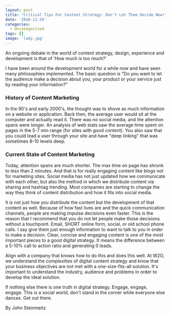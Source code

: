 ```yaml
---
layout: post
title: "Critical Tips For Content Strategy: Don't Let Them Decide Now!"
date: '2016-11-29'
categories:
  - Uncategorized
tags: []
image: 'lady.jpg'
---
```


An ongoing debate in the world of content strategy, design, experience and development is that of 'How much is too much?'

I have been around the development world for a while now and have seen many philosophies implemented. The basic question is "Do you want to let the audience make a decision about you, your product or your service just by reading your information?"



### History of Content Marketing

In the 90's and early 2000's, the thought was to shove as much information on a website or application. Back then, the average user would sit at the computer and actually read it. There was no social media, and the attention spans were longer. An analysis of web stats saw the average time spent on pages in the 5-7 min range (for sites with good content). You also saw that you could lead a user through your site and have "deep linking" that was sometimes 8-10 levels deep.



### Current State of Content Marketing

Today, attention spans are much shorter. The max time on page has shrunk to less than 2 minutes. And that is for really engaging content like blogs not for marketing sites. Social media has not just updated how we communicate with each other, but also the method in which we distribute content via sharing and hashtag trending. Most companies are starting to change the way they think of content distribution and how it fits into social media.

It is not just how you distribute the content but the development of that content as well. Because of how fast lives are and the quick communication channels, people are making impulse decisions even faster. This is the reason that I recommend that you do not let people make those decisions without a touchpoint. Email, SHORT online form, social, or old school phone calls. I say give them just enough information to want to talk to you in order to make a decision. Clear, concise and engaging content is one of the most important pieces to a good digital strategy. It means the difference between a 5-10% call to action ratio and generating 0 leads.

Align with a company that knows how to do this and does this well. At W2O, we understand the complexities of digital content strategy and know that your business objectives are not met with a one-size-fits-all solution. It's important to understand the industry, audience and problems in order to develop the ideal solution.

If nothing else there is one truth in digital strategy. Engage, engage, engage. This is a social world, don't stand in the corner while everyone else dances. Get out there.

By John Steinmeitz
